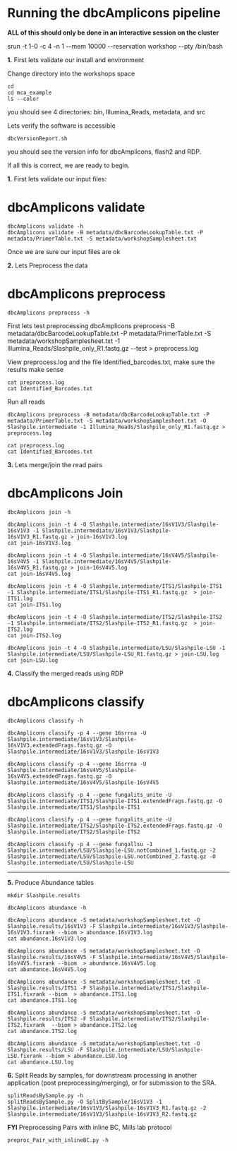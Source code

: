 Running the dbcAmplicons pipeline
===============================================

**ALL of this should only be done in an interactive session on the cluster**

srun -t 1-0 -c 4 -n 1 --mem 10000 --reservation workshop --pty /bin/bash

**1\.** First lets validate our install and environment

Change directory into the workshops space

	cd
	cd mca_example
	ls --color

you should see 4 directories: bin, Illumina_Reads, metadata, and src

Lets verify the software is accessible

	dbcVersionReport.sh

you should see the version info for dbcAmplicons, flash2 and RDP.

If all this is correct, we are ready to begin.

**1\.** First lets validate our input files:

# dbcAmplicons validate
	dbcAmplicons validate -h
	dbcAmplicons validate -B metadata/dbcBarcodeLookupTable.txt -P metadata/PrimerTable.txt -S metadata/workshopSamplesheet.txt

Once we are sure our input files are ok

**2\.** Lets Preprocess the data 

# dbcAmplicons preprocess
	dbcAmplicons preprocess -h

First lets test preprocessing
	dbcAmplicons preprocess -B metadata/dbcBarcodeLookupTable.txt -P metadata/PrimerTable.txt -S metadata/workshopSamplesheet.txt -1 Illumina_Reads/Slashpile_only_R1.fastq.gz --test > preprocess.log

View preprocess.log and the file Identified_barcodes.txt, make sure the results make sense

	cat preprocess.log
	cat Identified_Barcodes.txt

Run all reads

	dbcAmplicons preprocess -B metadata/dbcBarcodeLookupTable.txt -P metadata/PrimerTable.txt -S metadata/workshopSamplesheet.txt -O Slashpile.intermediate -1 Illumina_Reads/Slashpile_only_R1.fastq.gz > preprocess.log

	cat preprocess.log
	cat Identified_Barcodes.txt

**3\.** Lets merge/join the read pairs 

# dbcAmplicons Join
	dbcAmplicons join -h

	dbcAmplicons join -t 4 -O Slashpile.intermediate/16sV1V3/Slashpile-16sV1V3 -1 Slashpile.intermediate/16sV1V3/Slashpile-16sV1V3_R1.fastq.gz > join-16sV1V3.log
	cat join-16sV1V3.log

	dbcAmplicons join -t 4 -O Slashpile.intermediate/16sV4V5/Slashpile-16sV4V5 -1 Slashpile.intermediate/16sV4V5/Slashpile-16sV4V5_R1.fastq.gz > join-16sV4V5.log
	cat join-16sV4V5.log

	dbcAmplicons join -t 4 -O Slashpile.intermediate/ITS1/Slashpile-ITS1 -1 Slashpile.intermediate/ITS1/Slashpile-ITS1_R1.fastq.gz  > join-ITS1.log
	cat join-ITS1.log

	dbcAmplicons join -t 4 -O Slashpile.intermediate/ITS2/Slashpile-ITS2 -1 Slashpile.intermediate/ITS2/Slashpile-ITS2_R1.fastq.gz  > join-ITS2.log
	cat join-ITS2.log

	dbcAmplicons join -t 4 -O Slashpile.intermediate/LSU/Slashpile-LSU -1 Slashpile.intermediate/LSU/Slashpile-LSU_R1.fastq.gz > join-LSU.log
	cat join-LSU.log

**4\.** Classify the merged reads using RDP

# dbcAmplicons classify
	dbcAmplicons classify -h

	dbcAmplicons classify -p 4 --gene 16srrna -U Slashpile.intermediate/16sV1V3/Slashpile-16sV1V3.extendedFrags.fastq.gz -O Slashpile.intermediate/16sV1V3/Slashpile-16sV1V3

	dbcAmplicons classify -p 4 --gene 16srrna -U Slashpile.intermediate/16sV4V5/Slashpile-16sV4V5.extendedFrags.fastq.gz -O Slashpile.intermediate/16sV4V5/Slashpile-16sV4V5

	dbcAmplicons classify -p 4 --gene fungalits_unite -U Slashpile.intermediate/ITS1/Slashpile-ITS1.extendedFrags.fastq.gz -O Slashpile.intermediate/ITS1/Slashpile-ITS1

	dbcAmplicons classify -p 4 --gene fungalits_unite -U Slashpile.intermediate/ITS2/Slashpile-ITS2.extendedFrags.fastq.gz -O Slashpile.intermediate/ITS2/Slashpile-ITS2

	dbcAmplicons classify -p 4 --gene fungallsu -1 Slashpile.intermediate/LSU/Slashpile-LSU.notCombined_1.fastq.gz -2 Slashpile.intermediate/LSU/Slashpile-LSU.notCombined_2.fastq.gz -O Slashpile.intermediate/LSU/Slashpile-LSU

---

**5\.** Produce Abundance tables

	mkdir Slashpile.results

	dbcAmplicons abundance -h

	dbcAmplicons abundance -S metadata/workshopSamplesheet.txt -O Slashpile.results/16sV1V3 -F Slashpile.intermediate/16sV1V3/Slashpile-16sV1V3.fixrank --biom > abundance.16sV1V3.log
	cat abundance.16sV1V3.log

	dbcAmplicons abundance -S metadata/workshopSamplesheet.txt -O Slashpile.results/16sV4V5 -F Slashpile.intermediate/16sV4V5/Slashpile-16sV4V5.fixrank --biom  > abundance.16sV4V5.log
	cat abundance.16sV4V5.log

	dbcAmplicons abundance -S metadata/workshopSamplesheet.txt -O Slashpile.results/ITS1 -F Slashpile.intermediate/ITS1/Slashpile-ITS1.fixrank --biom  > abundance.ITS1.log
	cat abundance.ITS1.log

	dbcAmplicons abundance -S metadata/workshopSamplesheet.txt -O Slashpile.results/ITS2 -F Slashpile.intermediate/ITS2/Slashpile-ITS2.fixrank  --biom > abundance.ITS2.log
	cat abundance.ITS2.log

	dbcAmplicons abundance -S metadata/workshopSamplesheet.txt -O Slashpile.results/LSU -F Slashpile.intermediate/LSU/Slashpile-LSU.fixrank --biom > abundance.LSU.log
	cat abundance.LSU.log

**6\.** Split Reads by samples, for downstream processing in another application (post preprocessing/merging), or for submission to the SRA.

	splitReadsBySample.py -h
	splitReadsBySample.py -O SplitBySample/16sV1V3 -1 Slashpile.intermediate/16sV1V3/Slashpile-16sV1V3_R1.fastq.gz -2 Slashpile.intermediate/16sV1V3/Slashpile-16sV1V3_R2.fastq.gz

**FYI** Preprocessing Pairs with inline BC, Mills lab protocol

	preproc_Pair_with_inlineBC.py -h
